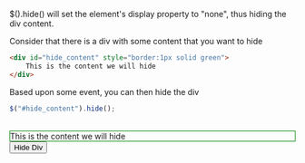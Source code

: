 $().hide() will set the element's display property to "none", thus hiding the div content.

Consider that there is a div with some content that you want to hide

```html
<div id="hide_content" style="border:1px solid green">
	This is the content we will hide
</div>
```

Based upon some event, you can then hide the div

```js
$("#hide_content").hide();
```

</br>
<div id="hide_content" style="border:1px solid green">This is the content we will hide</div>
<input type="button" value="Hide Div" onclick="$('#hide_content').hide();">